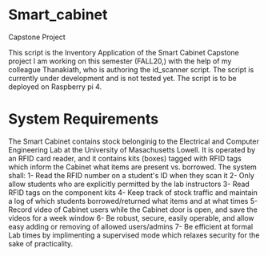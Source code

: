 # Smart_cabinet
Capstone Project

This script is the Inventory Application of the Smart Cabinet Capstone project I am working on this semester (FALL20,) with the help of my colleague Thanakiath, who is authoring the id_scanner script. The script is currently under development and is not tested yet. The script is to be deployed on Raspberry pi 4.

# System Requirements
The Smart Cabinet contains stock belonginig to the Electrical and Computer Engineering Lab at the University of Masachusetts Lowell. It is operated by an RFID card reader, and it contains kits (boxes) tagged with RFID tags which inform the Cabinet what items are present vs. borrowed. 
The system shall:
1- Read the RFID number on a student's ID when they scan it
2- Only allow students who are explicitly permitted by the lab instructors
3- Read RFID tags on the component kits
4- Keep track of stock traffic and maintain a log of which students borrowed/returned what items and at what times
5- Record video of Cabinet users while the Cabinet door is open, and save the videos for a week window
6- Be robust, secure, easily operable, and allow easy adding or removing of allowed users/admins
7- Be efficient at formal Lab times by implimenting a supervised mode which relaxes security for the sake of practicality.
